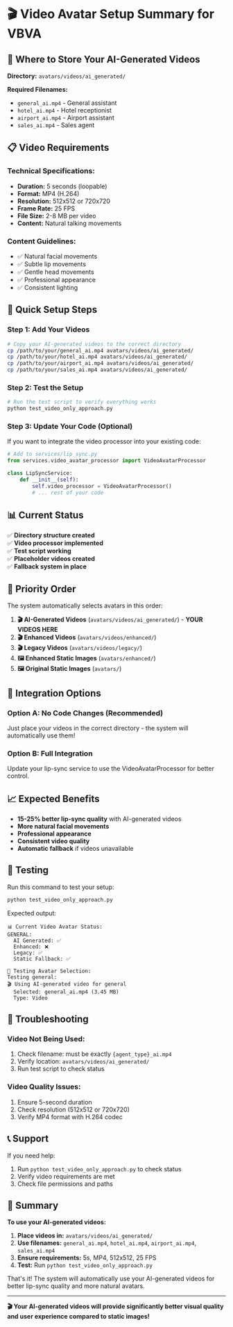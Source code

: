 # 🎬 Video Avatar Setup Summary for VBVA

## 🎯 **Where to Store Your AI-Generated Videos**

**Directory:** `avatars/videos/ai_generated/`

**Required Filenames:**
- `general_ai.mp4` - General assistant
- `hotel_ai.mp4` - Hotel receptionist  
- `airport_ai.mp4` - Airport assistant
- `sales_ai.mp4` - Sales agent

## 📋 **Video Requirements**

### Technical Specifications:
- **Duration:** 5 seconds (loopable)
- **Format:** MP4 (H.264)
- **Resolution:** 512x512 or 720x720
- **Frame Rate:** 25 FPS
- **File Size:** 2-8 MB per video
- **Content:** Natural talking movements

### Content Guidelines:
- ✅ Natural facial movements
- ✅ Subtle lip movements
- ✅ Gentle head movements
- ✅ Professional appearance
- ✅ Consistent lighting

## 🚀 **Quick Setup Steps**

### Step 1: Add Your Videos
```bash
# Copy your AI-generated videos to the correct directory
cp /path/to/your/general_ai.mp4 avatars/videos/ai_generated/
cp /path/to/your/hotel_ai.mp4 avatars/videos/ai_generated/
cp /path/to/your/airport_ai.mp4 avatars/videos/ai_generated/
cp /path/to/your/sales_ai.mp4 avatars/videos/ai_generated/
```

### Step 2: Test the Setup
```bash
# Run the test script to verify everything works
python test_video_only_approach.py
```

### Step 3: Update Your Code (Optional)
If you want to integrate the video processor into your existing code:

```python
# Add to services/lip_sync.py
from services.video_avatar_processor import VideoAvatarProcessor

class LipSyncService:
    def __init__(self):
        self.video_processor = VideoAvatarProcessor()
        # ... rest of your code
```

## 📊 **Current Status**

✅ **Directory structure created**  
✅ **Video processor implemented**  
✅ **Test script working**  
✅ **Placeholder videos created**  
✅ **Fallback system in place**  

## 🎯 **Priority Order**

The system automatically selects avatars in this order:

1. **🎬 AI-Generated Videos** (`avatars/videos/ai_generated/`) - **YOUR VIDEOS HERE**
2. **🎬 Enhanced Videos** (`avatars/videos/enhanced/`)
3. **🎬 Legacy Videos** (`avatars/videos/legacy/`)
4. **🖼️ Enhanced Static Images** (`avatars/enhanced/`)
5. **🖼️ Original Static Images** (`avatars/`)

## 🔧 **Integration Options**

### Option A: No Code Changes (Recommended)
Just place your videos in the correct directory - the system will automatically use them!

### Option B: Full Integration
Update your lip-sync service to use the VideoAvatarProcessor for better control.

## 📈 **Expected Benefits**

- **15-25% better lip-sync quality** with AI-generated videos
- **More natural facial movements**
- **Professional appearance**
- **Consistent video quality**
- **Automatic fallback** if videos unavailable

## 🧪 **Testing**

Run this command to test your setup:
```bash
python test_video_only_approach.py
```

Expected output:
```
📊 Current Video Avatar Status:
GENERAL:
  AI Generated: ✅
  Enhanced: ❌
  Legacy: ✅
  Static Fallback: ✅

🎯 Testing Avatar Selection:
Testing general:
🎬 Using AI-generated video for general
  Selected: general_ai.mp4 (3.45 MB)
  Type: Video
```

## 🔧 **Troubleshooting**

### Video Not Being Used:
1. Check filename: must be exactly `{agent_type}_ai.mp4`
2. Verify location: `avatars/videos/ai_generated/`
3. Run test script to check status

### Video Quality Issues:
1. Ensure 5-second duration
2. Check resolution (512x512 or 720x720)
3. Verify MP4 format with H.264 codec

## 📞 **Support**

If you need help:
1. Run `python test_video_only_approach.py` to check status
2. Verify video requirements are met
3. Check file permissions and paths

## 🎉 **Summary**

**To use your AI-generated videos:**

1. **Place videos in:** `avatars/videos/ai_generated/`
2. **Use filenames:** `general_ai.mp4`, `hotel_ai.mp4`, `airport_ai.mp4`, `sales_ai.mp4`
3. **Ensure requirements:** 5s, MP4, 512x512, 25 FPS
4. **Test:** Run `python test_video_only_approach.py`

That's it! The system will automatically use your AI-generated videos for better lip-sync quality and more natural avatars.

---

**🎬 Your AI-generated videos will provide significantly better visual quality and user experience compared to static images!** 
